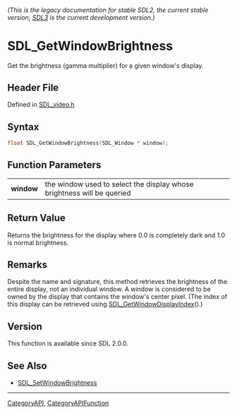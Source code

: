 ###### (This is the legacy documentation for stable SDL2, the current stable version; [SDL3](https://wiki.libsdl.org/SDL3/) is the current development version.)
# SDL_GetWindowBrightness

Get the brightness (gamma multiplier) for a given window's display.

## Header File

Defined in [SDL_video.h](https://github.com/libsdl-org/SDL/blob/SDL2/include/SDL_video.h)

## Syntax

```c
float SDL_GetWindowBrightness(SDL_Window * window);

```

## Function Parameters

|                |                                                                        |
| -------------- | ---------------------------------------------------------------------- |
| **window**     | the window used to select the display whose brightness will be queried |

## Return Value

Returns the brightness for the display where 0.0 is completely dark and 1.0
is normal brightness.

## Remarks

Despite the name and signature, this method retrieves the brightness of the
entire display, not an individual window. A window is considered to be
owned by the display that contains the window's center pixel. (The index of
this display can be retrieved using
[SDL_GetWindowDisplayIndex](SDL_GetWindowDisplayIndex)().)

## Version

This function is available since SDL 2.0.0.

## See Also

* [SDL_SetWindowBrightness](SDL_SetWindowBrightness)

----
[CategoryAPI](CategoryAPI), [CategoryAPIFunction](CategoryAPIFunction)

